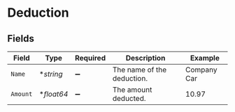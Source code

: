 # Deduction


## Fields

| Field                      | Type                       | Required                   | Description                | Example                    |
| -------------------------- | -------------------------- | -------------------------- | -------------------------- | -------------------------- |
| `Name`                     | **string*                  | :heavy_minus_sign:         | The name of the deduction. | Company Car                |
| `Amount`                   | **float64*                 | :heavy_minus_sign:         | The amount deducted.       | 10.97                      |